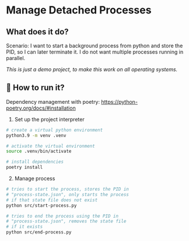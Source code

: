 # Manage Detached Processes

## What does it do?

Scenario: I want to start a background process from python and store the PID, so I can later terminate it. I do not want multiple processes running in parallel.

_This is just a demo project, to make this work on all operating systems._

## 🔌 How to run it?

Dependency management with poetry: https://python-poetry.org/docs/#installation

1. Set up the project interpreter

```bash
# create a virtual python environment
python3.9 -m venv .venv

# activate the virtual environment
source .venv/bin/activate

# install dependencies
poetry install
```

2. Manage process

```bash
# tries to start the process, stores the PID in
# "process-state.json", only starts the process
# if that state file does not exist
python src/start-process.py

# tries to end the process using the PID in
# "process-state.json", removes the state file
# if it exists
python src/end-process.py
```
